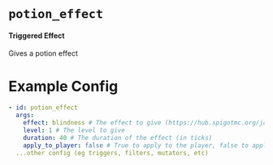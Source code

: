 # `potion_effect`
#### Triggered Effect

Gives a potion effect

# Example Config
```yaml
- id: potion_effect
  args:
    effect: blindness # The effect to give (https://hub.spigotmc.org/javadocs/bukkit/org/bukkit/potion/PotionEffectType.html)
    level: 1 # The level to give
    duration: 40 # The duration of the effect (in ticks)
    apply_to_player: false # True to apply to the player, false to apply to the victim
  ...other config (eg triggers, filters, mutators, etc)
```